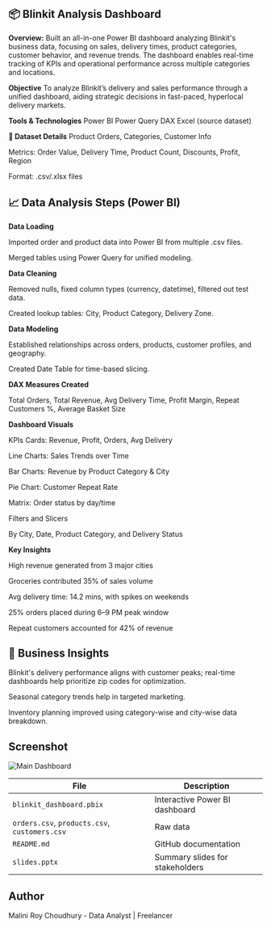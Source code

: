 📦 Blinkit Analysis Dashboard
------------------
**Overview:**
Built an all-in-one Power BI dashboard analyzing Blinkit's business data, focusing on sales, delivery times, product categories, customer behavior, and revenue trends. The dashboard enables real-time tracking of KPIs and operational performance across multiple categories and locations.

**Objective**
To analyze Blinkit’s delivery and sales performance through a unified dashboard, aiding strategic decisions in fast-paced, hyperlocal delivery markets.

**Tools & Technologies**
Power BI
Power Query
DAX
Excel (source dataset)

**📁 Dataset Details**
Product Orders, Categories, Customer Info

Metrics: Order Value, Delivery Time, Product Count, Discounts, Profit, Region

Format: .csv/.xlsx files

📈 Data Analysis Steps (Power BI)
-----------------------------
**Data Loading**

Imported order and product data into Power BI from multiple .csv files.

Merged tables using Power Query for unified modeling.

**Data Cleaning**

Removed nulls, fixed column types (currency, datetime), filtered out test data.

Created lookup tables: City, Product Category, Delivery Zone.

**Data Modeling**

Established relationships across orders, products, customer profiles, and geography.

Created Date Table for time-based slicing.

**DAX Measures Created**

Total Orders, Total Revenue, Avg Delivery Time, Profit Margin, Repeat Customers %, Average Basket Size

**Dashboard Visuals**

KPIs Cards: Revenue, Profit, Orders, Avg Delivery

Line Charts: Sales Trends over Time

Bar Charts: Revenue by Product Category & City

Pie Chart: Customer Repeat Rate

Matrix: Order status by day/time

Filters and Slicers

By City, Date, Product Category, and Delivery Status

**Key Insights**

High revenue generated from 3 major cities

Groceries contributed 35% of sales volume

Avg delivery time: 14.2 mins, with spikes on weekends

25% orders placed during 6–9 PM peak window

Repeat customers accounted for 42% of revenue

🎯 Business Insights
-----------
Blinkit's delivery performance aligns with customer peaks; real-time dashboards help prioritize zip codes for optimization.

Seasonal category trends help in targeted marketing.

Inventory planning improved using category-wise and city-wise data breakdown.

Screenshot
----------

![Main Dashboard](https://github.com/user-attachments/assets/0f5c5a10-f0c0-4bb1-af32-5a908a9bcab3)

| File                                          | Description                     |
| --------------------------------------------- | ------------------------------- |
| `blinkit_dashboard.pbix`                      | Interactive Power BI dashboard  |
| `orders.csv`, `products.csv`, `customers.csv` | Raw data                        |
| `README.md`                                   | GitHub documentation            |
| `slides.pptx`                                 | Summary slides for stakeholders |

## Author
Malini Roy Choudhury - Data Analyst | Freelancer
